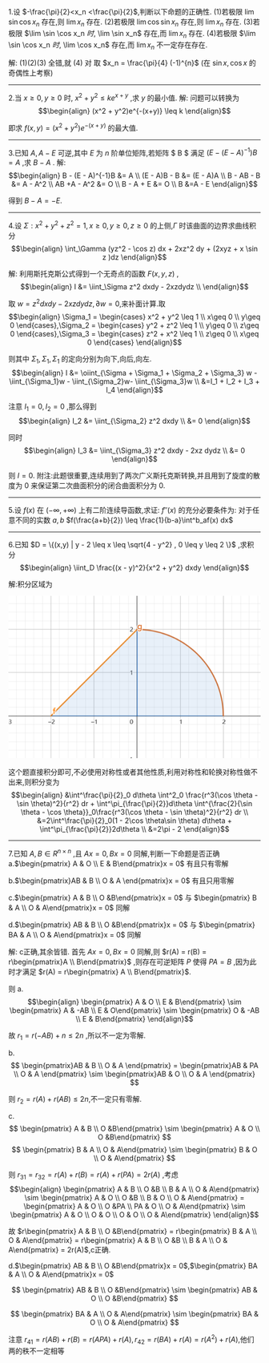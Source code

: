 1.设 $-\frac{\pi}{2}<x_n <\frac{\pi}{2}$,判断以下命题的正确性.
(1)若极限 $\lim \sin \cos x_n$ 存在,则 $\lim x_n$ 存在.
(2)若极限 $\lim \cos \sin x_n$ 存在,则 $\lim x_n$ 存在.
(3)若极限 $\lim \sin \cos x_n $时 ,$ \lim \sin x_n$ 存在,而 $\lim x_n$ 存在.
(4)若极限 $\lim \sin \cos x_n $时 ,$ \lim \cos x_n$ 存在,而 $\lim x_n$ 不一定存在存在.

解:
(1)(2)(3) 全错,就 $(4)$ 对
取 $x_n = \frac{\pi}{4} (-1)^{n}$ (在 $\sin x , \cos x$ 的奇偶性上考察)




---
2.当 $x \geq 0  , y \geq 0$ 时, $x^2 + y^2 \leq k e^{x + y}$ ,求 $y$ 的最小值.
解:
问题可以转换为
$$\begin{align}
    (x^2 + y^2)e^{-(x+y)} \leq k
\end{align}$$

即求 $f(x,y) = (x^2 + y^2)e^{-(x+y)}$ 的最大值.



---
3.已知 $A , A - E$ 可逆,其中 $E$ 为 $n$ 阶单位矩阵,若矩阵 $ B $ 满足 $(E - (E - A)^{-1})B = A$ ,求 $B - A$ .
解:
$$\begin{align}
    B - (E - A)^{-1}B &= A \\
    (E - A)B - B &= (E - A)A  \\
    B - AB - B &= A - A^2  \\
    AB +A - A^2 &= O \\
    B - A + E &= O \\
    B &=A - E 
\end{align}$$

得到 $B - A = -E$.

---
4.设 $\Sigma:x^2 + y^2+z^2 = 1, x\geq 0, y \geq 0, z \geq 0$ 的上侧,$\Gamma$ 时该曲面的边界求曲线积分
$$\begin{align}
    \int_\Gamma (yz^2 - \cos z) dx + 2xz^2 dy + (2xyz + x \sin z )dz
\end{align}$$

解: 利用斯托克斯公式得到一个无奇点的函数 $F(x,y,z)$ ,
$$\begin{align}
    I &=  \iint_\Sigma z^2 dxdy - 2xzdydz \\
\end{align}$$

取 $w = z^2 dxdy - 2xzdydz ,\partial w = 0$,来补面计算.取
$$\begin{align}
    \Sigma_1 = \begin{cases}
        x^2 + y^2 \leq 1 \\
        x\geq 0 \\
        y\geq 0
    \end{cases},\Sigma_2 = \begin{cases}
        y^2 + z^2 \leq 1 \\
        y\geq 0 \\
        z\geq 0
    \end{cases},\Sigma_3 = \begin{cases}
        z^2 + x^2 \leq 1 \\
        z\geq 0 \\
        x\geq 0
    \end{cases}
\end{align}$$

则其中 $\Sigma_1,\Sigma_1,\Sigma_1$ 的定向分别为向下,向后,向左.
$$\begin{align}
    I &= \oiint_{\Sigma + \Sigma_1 + \Sigma_2 + \Sigma_3} w - \iint_{\Sigma_1}w - \iint_{\Sigma_2}w- \iint_{\Sigma_3}w \\
    &=I_1 + I_2 + I_3 + I_4
\end{align}$$

注意 $I_1 = 0, I_2 = 0$ ,那么得到
$$\begin{align}
    I_2 &=   \iint_{\Sigma_2} z^2 dxdy \\
    &= 0 
\end{align}$$

同时
$$\begin{align}
    I_3 &=  \iint_{\Sigma_3} z^2 dxdy - 2xz dydz \\
    &= 0 
\end{align}$$


则 $I = 0$.
附注:此题很重要,连续用到了两次广义斯托克斯转换,并且用到了旋度的散度为 $0$ 来保证第二次曲面积分的闭合曲面积分为 $0$.

---
5.设 $f(x)$ 在 $(-\infty,+\infty)$ 上有二阶连续导函数,求证: $f''(x)$ 的充分必要条件为: 对于任意不同的实数 $a,b$ $f(\frac{a+b}{2}) \leq \frac{1}{b-a}\int^b_af(x) dx$


---
6.已知 $D = \{(x,y) | y - 2 \leq x \leq \sqrt{4 - y^2} , 0 \leq y \leq 2 \}$ ,求积分
$$\begin{align}
    \iint_D \frac{(x - y)^2}{x^2 + y^2} dxdy
\end{align}$$

解:积分区域为
<center>
<img src="../image/4.png">
</center>


这个题直接积分即可,不必使用对称性或者其他性质,利用对称性和轮换对称性做不出来,则积分变为
$$\begin{align}
    &\int^\frac{\pi}{2}_0 d\theta \int^2_0 \frac{r^3(\cos \theta - \sin \theta)^2}{r^2} dr + \int^\pi_{\frac{\pi}{2}}d\theta \int^{\frac{2}{\sin \theta - \cos \theta}}_0\frac{r^3(\cos \theta - \sin \theta)^2}{r^2} dr \\
    &=2\int^\frac{\pi}{2}_0(1 - 2\cos \theta\sin \theta) d\theta + \int^\pi_{\frac{\pi}{2}}2d\theta \\
    &=2\pi - 2
\end{align}$$





---
7.已知 $A,B \in R^{n\times n}$ ,且 $Ax = 0,Bx=0$ 同解,判断一下命题是否正确
a.$\begin{pmatrix} A & O \\ E & B\end{pmatrix}x = 0$  有且只有零解

b.$\begin{pmatrix}AB & B \\ O & A \end{pmatrix}x = 0$ 有且只用零解

c.$\begin{pmatrix} A & B \\ O &B\end{pmatrix}x = 0$ 与 $\begin{pmatrix} B & A \\ O & A\end{pmatrix}x = 0$ 同解

d.$\begin{pmatrix} AB & B \\ O &B\end{pmatrix}x = 0$ 与 $\begin{pmatrix} BA & A \\ O & A\end{pmatrix}x = 0$ 同解

解:
c正确,其余皆错.
首先 $Ax = 0,Bx = 0$ 同解,则 $r(A) = r(B) = r\begin{pmatrix}A \\ B\end{pmatrix}$ ,则存在可逆矩阵 $P$ 使得 $PA = B$ ,因为此时才满足 $r(A) = r\begin{pmatrix} A \\ B\end{pmatrix}$.

则
a.
$$\begin{align}
    \begin{pmatrix} A & O \\ E & B\end{pmatrix} \sim \begin{pmatrix} A & -AB \\ E & O\end{pmatrix} \sim \begin{pmatrix} O & -AB \\ E & B\end{pmatrix}
\end{align}$$

故 $r_1 = r(-AB) + n \leq 2n$ ,所以不一定为零解.

b.
$$
\begin{pmatrix}AB & B \\ O & A \end{pmatrix} = \begin{pmatrix}AB & PA \\ O & A \end{pmatrix} \sim \begin{pmatrix}AB & O \\ O & A \end{pmatrix}
$$

则 $r_2 = r(A) + r(AB) \leq 2n$,不一定只有零解.

c.
$$
\begin{pmatrix} A & B \\ O &B\end{pmatrix} \sim \begin{pmatrix} A & O \\ O &B\end{pmatrix}
$$
$$
\begin{pmatrix} B & A \\ O & A\end{pmatrix} \sim \begin{pmatrix} B & O \\ O & A\end{pmatrix}
$$

则 $r_{31} = r_{32} = r(A) + r(B) = r(A) + r(PA) = 2r(A)$ ,考虑
$$\begin{align}
    \begin{pmatrix} A & B \\ O &B \\ B & A \\ O & A\end{pmatrix} \sim \begin{pmatrix} A & O \\ O &B \\ B & O \\ O & A\end{pmatrix} = \begin{pmatrix} A & O \\ O &PA \\ PA & O \\ O & A\end{pmatrix} \sim \begin{pmatrix} A & O \\ O & O \\ O & O \\ O & A\end{pmatrix} 
\end{align}$$

故 $r\begin{pmatrix} A & B \\ O &B\end{pmatrix} = r\begin{pmatrix} B & A \\ O & A\end{pmatrix} = r\begin{pmatrix} A & B \\ O &B \\ B & A \\ O & A\end{pmatrix} = 2r(A)$,c正确.

d.$\begin{pmatrix} AB & B \\ O &B\end{pmatrix}x = 0$,$\begin{pmatrix} BA & A \\ O & A\end{pmatrix}x = 0$

$$
\begin{pmatrix} AB & B \\ O &B\end{pmatrix} \sim \begin{pmatrix} AB & O \\ O &B\end{pmatrix}
$$

$$
\begin{pmatrix} BA & A \\ O & A\end{pmatrix} \sim \begin{pmatrix} BA & O \\ O & A\end{pmatrix}
$$

注意 $r_{41} = r(AB) + r(B) = r(APA) + r(A) , r_{42} = r(BA) + r(A) = r(A^2) + r(A)$,他们两的秩不一定相等